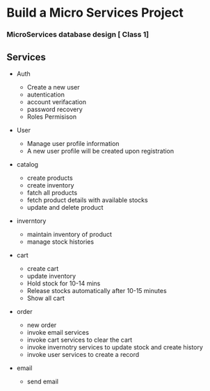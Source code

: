 # Build a Micro Services Project

### MicroServices database design [ Class 1]

## Services

- Auth
  - Create a new user
  - autentication
  - account verifacation
  - password recovery
  - Roles Permisison
- User

  - Manage user profile information
  - A new user profile will be created upon registration

- catalog
  - create products
  - create inventory
  - fatch all products
  - fetch product details with available stocks
  - update and delete product
- inverntory
  - maintain inventory of product
  - manage stock histories
- cart
  - create cart
  - update inventory
  - Hold stock for 10-14 mins
  - Release stocks automatically after 10-15 minutes
  - Show all cart
- order
  - new order
  - invoke email services
  - invoke cart services to clear the cart
  - invoke invernotry services to update stock and create history
  - invoke user services to create a record
- email
  - send email
